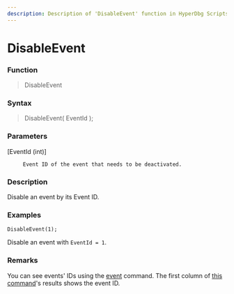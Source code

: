 ```yaml
---
description: Description of 'DisableEvent' function in HyperDbg Scripts
---
```


# DisableEvent

### Function

> DisableEvent

### Syntax

> DisableEvent\( EventId \);

### Parameters

\[EventId \(int\)\]

         Event ID of the event that needs to be deactivated.

### Description

Disable an event by its Event ID.

### Examples

`DisableEvent(1);`

Disable an event with `EventId = 1`.

### **Remarks**

You can see events' IDs using the [event](https://docs.hyperdbg.com/commands/debugging-commands/events) command. The first column of [this command](https://docs.hyperdbg.com/commands/debugging-commands/events)'s results shows the event ID.

